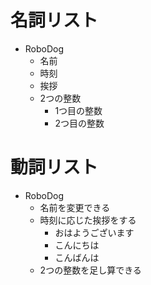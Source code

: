 # 名詞リスト
- RoboDog
    - 名前
    - 時刻
    - 挨拶
    - 2つの整数
        - 1つ目の整数
        - 2つ目の整数

# 動詞リスト
- RoboDog
    - 名前を変更できる
    - 時刻に応じた挨拶をする
        - おはようございます
        - こんにちは
        - こんばんは
    - 2つの整数を足し算できる